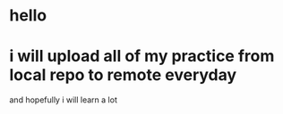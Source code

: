 # hello
# i will upload all of my practice from local repo to remote everyday
and hopefully i will learn a lot
